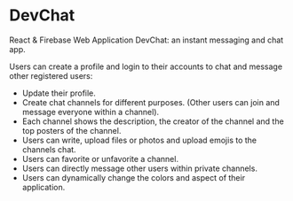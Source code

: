 # DevChat
React & Firebase Web Application DevChat: an instant messaging and chat app.

Users can create a profile and login to their accounts to chat and message other registered users:
- Update their profile.
- Create chat channels for different purposes. (Other users can join and message everyone within a channel).
- Each channel shows the description, the creator of the channel and the top posters of the channel.
- Users can write, upload files or photos and upload emojis to the channels chat.
- Users can favorite or unfavorite a channel.
- Users can directly message other users within private channels.
- Users can dynamically change the colors and aspect of their application.
